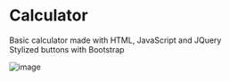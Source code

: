 # Calculator
Basic calculator made with HTML, JavaScript and JQuery <br>
Stylized buttons with Bootstrap

![image](https://user-images.githubusercontent.com/67663077/153648817-badac9db-111c-4c86-8ed9-193e94b8aa8d.png)
